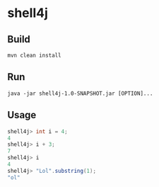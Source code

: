 # shell4j


## Build
`mvn clean install`

## Run
`java -jar shell4j-1.0-SNAPSHOT.jar [OPTION]...`

## Usage
```java
shell4j> int i = 4;
4
shell4j> i + 3;
7
shell4j> i
4
shell4j> "Lol".substring(1);
"ol"
```